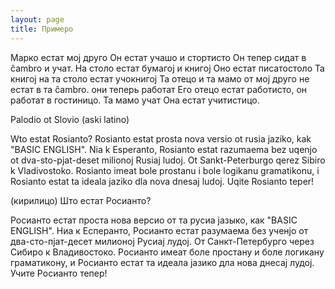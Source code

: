 ```yaml
---
layout: page
title: Примеро
---
```



Марко естат мој друго
Он естат учашо и стортисто
Он тепер сидат в ĉambro и учат.
На столо естат бумагој и книгој
Оно естат писатостоло 
Та книгој на та столо естат учокнигој
Та отецо и та мамо от мој друго не естат в та ĉambro. они теперь работат
Его отецо естат работисто, он работат в гостиницо. Та мамо учат
Она естат учитистицо.


Palodio ot Slovio (aski latino)

Wto estat Rosianto? Rosianto estat prosta nova versio ot rusia jaziko, kak "BASIC ENGLISH". Nia k Esperanto, Rosianto estat razumaema bez uqenjo ot dva-sto-pjat-deset milionoj Rusiaj ludoj. Ot Sankt-Peterburgo qerez Sibiro k Vladivostoko. Rosianto imeat bole prostanu i bole logikanu gramatikonu, i Rosianto estat ta ideala jaziko dla nova dnesaj ludoj. Uqite Rosianto teper!

(кирилицо)
Што естат Росианто?

Росианто естат проста нова версио от та русиа јазыко, как "BASIC ENGLISH". Ниа к Есперанто, Росианто естат разумаема без ученјо от два-сто-пјат-десет милионој Русиај лудој. От Санкт-Петербурго через Сибиро к Владивостоко. Росианто имеат боле простану и боле логикану граматикону, и Росианто естат та идеала јазико дла нова днесај лудој. Учите Росианто тепер!
